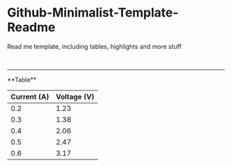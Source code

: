 # Github-Minimalist-Template-Readme
Read me template, including tables, highlights and more stuff

<br>
<hr>
**Table**


| Current (A) | Voltage (V) |
|-------------|-------------|
| 0.2         | 1.23        |
| 0.3         | 1.38        |
| 0.4         | 2.06        |
| 0.5         | 2.47        |
| 0.6         | 3.17        |
